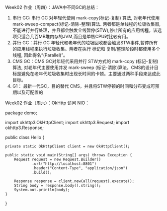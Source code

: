 Week02 作业（周四）：JAVA中不同GC的总结：
1. 串行 GC: 串行 GC 对年轻代使用 mark-copy(标记-复制) 算法, 对老年代使用 mark-sweep-compact(标记-清除-整理)算法. 两者都是单线程的垃圾收集器,不能进行并行处理，并且都会触发全线暂停(STW),停止所有的应用线程。该选项只适合几百MB堆内存的JVM,而且是单核CPU时比较有用。
2. 并行 GC：并行 GC 年轻代和老年代的垃圾回收都会触发STW事件,暂停所有的应用线程来执行垃圾收集。两者在执行 标记和 复制/整理阶段时都使用多个线程, 因此得名“(Parallel)”。
3. CMS GC：CMS GC对年轻代采用并行 STW方式的 mark-copy (标记-复制)算法, 对老年代主要使用并发 mark-sweep (标记-清除)算法。CMS的设计目标是避免在老年代垃圾收集时出现长时间的卡顿。主要通过两种手段来达成此目标。
4. G1： 最新一代GC，目的替代 CMS，并且将STW停顿的时间和分布变成可预期以及可配置的

Week02 作业（周六）：OkHttp 访问 NIO：

package demo;

import okhttp3.OkHttpClient;
import okhttp3.Request;
import okhttp3.Response;

public class Hello {

    private static OkHttpClient client = new OkHttpClient();

    public static void main(String[] args) throws Exception {
        Request request = new Request.Builder()
                .url("http://localhost:8801")
                .header("Content-Type", "application/json")
                .build();

        Response response = client.newCall(request).execute();
        String body = response.body().string();
        System.out.println(body);
    }
}